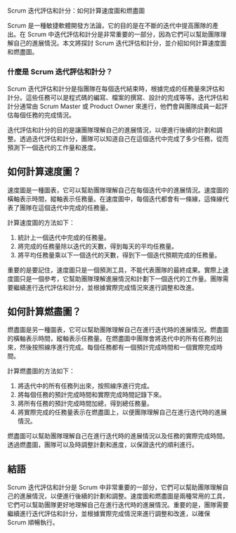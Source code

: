 ##   
Scrum 迭代評估和計分：如何計算速度圖和燃盡圖

Scrum 是一種敏捷軟體開發方法論，它的目的是在不斷的迭代中提高團隊的產出。在 Scrum 中迭代評估和計分是非常重要的一部分，因為它們可以幫助團隊理解自己的進展情況。本文將探討 Scrum 迭代評估和計分，並介紹如何計算速度圖和燃盡圖。

### 什麼是 Scrum 迭代評估和計分？

Scrum 迭代評估和計分是指團隊在每個迭代結束時，根據完成的任務量來評估和計分。這些任務可以是程式碼的編寫、檔案的撰寫、設計的完成等等。迭代評估和計分通常由 Scrum Master 或 Product Owner 來進行，他們會與團隊成員一起評估每個任務的完成情況。

迭代評估和計分的目的是讓團隊理解自己的進展情況，以便進行後續的計劃和調整。透過迭代評估和計分，團隊可以知道自己在這個迭代中完成了多少任務，從而預測下一個迭代的工作量和進度。

## 如何計算速度圖？

速度圖是一種圖表，它可以幫助團隊理解自己在每個迭代中的進展情況。速度圖的橫軸表示時間，縱軸表示任務量。在速度圖中，每個迭代都會有一條線，這條線代表了團隊在這個迭代中完成的任務量。

計算速度圖的方法如下：

1.  統計上一個迭代中完成的任務量。
2.  將完成的任務量除以迭代的天數，得到每天的平均任務量。
3.  將平均任務量乘以下一個迭代的天數，得到下一個迭代預期完成的任務量。

重要的是要記住，速度圖只是一個預測工具，不能代表團隊的最終成果。實際上速度圖只是一個參考，它幫助團隊理解進展情況和計劃下一個迭代的工作量。團隊需要繼續進行迭代評估和計分，並根據實際完成情況來進行調整和改進。

## 如何計算燃盡圖？

燃盡圖是另一種圖表，它可以幫助團隊理解自己在進行迭代時的進展情況。燃盡圖的橫軸表示時間，縱軸表示任務量。在燃盡圖中團隊會將迭代中的所有任務列出來，然後按照線序進行完成。每個任務都有一個預計完成時間和一個實際完成時間。

計算燃盡圖的方法如下：

1.  將迭代中的所有任務列出來，按照線序進行完成。
2.  將每個任務的預計完成時間和實際完成時間記錄下來。
3.  將所有任務的預計完成時間加總，得到總任務量。
4.  將實際完成的任務量表示在燃盡圖上，以便團隊理解自己在進行迭代時的進展情況。

燃盡圖可以幫助團隊理解自己在進行迭代時的進展情況以及任務的實際完成時間。透過燃盡圖，團隊可以及時調整計劃和進度，以保證迭代的順利進行。

## 結語

Scrum 迭代評估和計分是 Scrum 中非常重要的一部分，它們可以幫助團隊理解自己的進展情況，以便進行後續的計劃和調整。速度圖和燃盡圖是兩種常用的工具，它們可以幫助團隊更好地理解自己在進行迭代時的進展情況。重要的是，團隊需要繼續進行迭代評估和計分，並根據實際完成情況來進行調整和改進，以確保 Scrum 順暢執行。